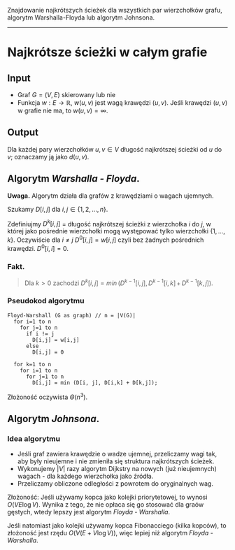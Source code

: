 Znajdowanie najkrótszych ścieżek dla wszystkich par wierzchołków grafu,
algorytm Warshalla-Floyda lub algorytm Johnsona.

---

# Najkrótsze ścieżki w całym grafie

## Input
* Graf $G = (V, E)$ skierowany lub nie
* Funkcja $w: E \to \mathbb{R}$, $w(u, v)$ jest wagą krawędzi $(u, v)$. Jeśli krawędzi $(u,v)$ w grafie nie ma, to $w(u,v) = \infty$.

## Output
Dla każdej pary wierzchołków $u, v \in V$ długość najkrótszej ścieżki od $u$ do $v$; oznaczamy ją jako $d(u, v)$.

## Algorytm *Warshalla - Floyda*.

**Uwaga.** Algorytm działa dla grafów z krawędziami o wagach ujemnych.

Szukamy $D[i, j]$ dla $i, j \in \{ 1, 2, \ldots, n \}$.

Zdefiniujmy $D^k[i, j]$ = długość najkrótszej ścieżki z wierzchołka $i$ do $j$, w której jako pośrednie wierzchołki mogą występować tylko wierzchołki $\{1, \ldots, k \}$. Oczywiście dla $i \neq j$ $D^0[i, j] = w[i, j]$ czyli bez żadnych pośrednich krawędzi. $D^0[i,i] = 0$.

### Fakt. 
> Dla $k > 0$ zachodzi $D^k[i, j] = min\, (D^{k-1}[i, j],\, D^{k-1}[i, k]\,+\, D^{k-1}[k,j])$.

### Pseudokod algorytmu

````
Floyd-Warshall (G as graph) // n = |V(G)|
  for i=1 to n
    for j=1 to n
      if i != j
        D[i,j] = w[i,j]
      else
        D[i,j] = 0

  for k=1 to n
    for i=1 to n
      for j=1 to n
        D[i,j] = min (D[i, j], D[i,k] + D[k,j]);
````

Złożoność oczywista $\Theta(n^3)$.

## Algorytm *Johnsona*.

### Idea algorytmu
* Jeśli graf zawiera krawędzie o wadze ujemnej, przeliczamy wagi tak, aby były nieujemne i nie zmieniła się struktura najkrótszych ścieżek.
* Wykonujemy $|V|$ razy algorytm Dijkstry na nowych (już nieujemnych) wagach - dla każdego wierzchołka jako źródła.
* Przeliczamy obliczone odległości z powrotem do oryginalnych wag.

Złożoność: Jeśli używamy kopca jako kolejki priorytetowej, to wynosi $O(VE \log V)$. Wynika z tego, że nie opłaca się go stosować dla graów gęstych, wtedy lepszy jest algorytm *Floyda - Warshalla*.

Jeśli natomiast jako kolejki używamy kopca Fibonacciego (kilka kopców), to złożoność jest rzędu $O(V(E + V \log V))$, więc lepiej niż algorytm *Floyda - Warshalla*.
